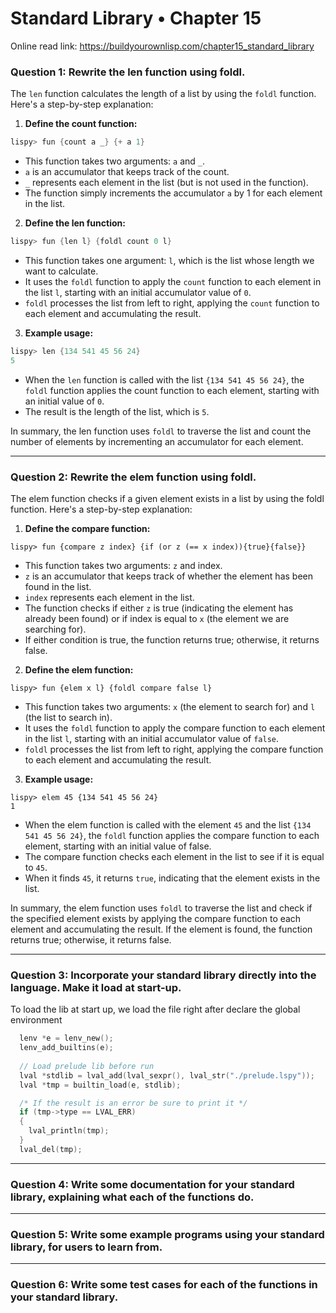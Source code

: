# Standard Library • Chapter 15

Online read link: https://buildyourownlisp.com/chapter15_standard_library

### Question 1: Rewrite the len function using foldl.

The `len` function calculates the length of a list by using the `foldl` function. Here's a step-by-step explanation:

1. **Define the count function:**

```c
lispy> fun {count a _} {+ a 1}
```

  - This function takes two arguments: `a` and `_`.
  - `a` is an accumulator that keeps track of the count.
  - `_` represents each element in the list (but is not used in the function).
  - The function simply increments the accumulator `a` by 1 for each element in the list.

2. **Define the len function:**

```c
lispy> fun {len l} {foldl count 0 l}
```

  - This function takes one argument: `l`, which is the list whose length we want to calculate.
  - It uses the `foldl` function to apply the `count` function to each element in the list `l`, starting with an initial accumulator value of `0`.
  - `foldl` processes the list from left to right, applying the `count` function to each element and accumulating the result.

3. **Example usage:**

```c
lispy> len {134 541 45 56 24}
5
```

  - When the `len` function is called with the list `{134 541 45 56 24}`, the `foldl` function applies the count function to each element, starting with an initial value of `0`.
  - The result is the length of the list, which is `5`.

In summary, the len function uses `foldl` to traverse the list and count the number of elements by incrementing an accumulator for each element.

---

### Question 2: Rewrite the elem function using foldl.

The elem function checks if a given element exists in a list by using the foldl function. Here's a step-by-step explanation:

1. **Define the compare function:**

```
lispy> fun {compare z index} {if (or z (== x index)){true}{false}}
```

  - This function takes two arguments: `z` and index.
  - `z` is an accumulator that keeps track of whether the element has been found in the list.
  - `index` represents each element in the list.
  - The function checks if either `z` is true (indicating the element has already been found) or if index is equal to `x` (the element we are searching for).
  - If either condition is true, the function returns true; otherwise, it returns false.

2. **Define the elem function:**

```
lispy> fun {elem x l} {foldl compare false l}
```

  - This function takes two arguments: `x` (the element to search for) and `l` (the list to search in).
  - It uses the `foldl` function to apply the compare function to each element in the list `l`, starting with an initial accumulator value of `false`.
  - `foldl` processes the list from left to right, applying the compare function to each element and accumulating the result.

3. **Example usage:**

```
lispy> elem 45 {134 541 45 56 24}
1
```

  - When the elem function is called with the element `45` and the list `{134 541 45 56 24}`, the `foldl` function applies the compare function to each element, starting with an initial value of false.
  - The compare function checks each element in the list to see if it is equal to `45`.
  - When it finds `45`, it returns `true`, indicating that the element exists in the list.

In summary, the elem function uses `foldl` to traverse the list and check if the specified element exists by applying the compare function to each element and accumulating the result. If the element is found, the function returns true; otherwise, it returns false.

---

### Question 3: Incorporate your standard library directly into the language. Make it load at start-up.

To load the lib at start up, we load the file right after declare the global environment

```c
  lenv *e = lenv_new();
  lenv_add_builtins(e);
  
  // Load prelude lib before run
  lval *stdlib = lval_add(lval_sexpr(), lval_str("./prelude.lspy"));
  lval *tmp = builtin_load(e, stdlib);

  /* If the result is an error be sure to print it */
  if (tmp->type == LVAL_ERR)
  {
    lval_println(tmp);
  }
  lval_del(tmp);
```

---

### Question 4: Write some documentation for your standard library, explaining what each of the functions do.

---

### Question 5: Write some example programs using your standard library, for users to learn from.

---

### Question 6: Write some test cases for each of the functions in your standard library.